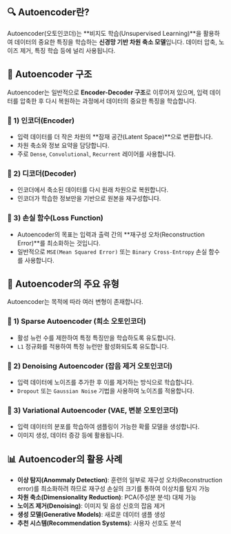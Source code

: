 ## 🔍 Autoencoder란?
Autoencoder(오토인코더)는 **비지도 학습(Unsupervised Learning)**을 활용하여 데이터의 중요한 특징을 학습하는 **신경망 기반 차원 축소 모델**입니다. 데이터 압축, 노이즈 제거, 특징 학습 등에 널리 사용됩니다.

## 📌 Autoencoder 구조
Autoencoder는 일반적으로 **Encoder-Decoder 구조**로 이루어져 있으며, 입력 데이터를 압축한 후 다시 복원하는 과정에서 데이터의 중요한 특징을 학습합니다.

### 🔹 1) 인코더(Encoder)
- 입력 데이터를 더 작은 차원의 **잠재 공간(Latent Space)**으로 변환합니다.
- 차원 축소와 정보 요약을 담당합니다.
- 주로 `Dense`, `Convolutional`, `Recurrent` 레이어를 사용합니다.

### 🔹 2) 디코더(Decoder)
- 인코더에서 축소된 데이터를 다시 원래 차원으로 복원합니다.
- 인코더가 학습한 정보만을 기반으로 원본을 재구성합니다.

### 🔹 3) 손실 함수(Loss Function)
- Autoencoder의 목표는 입력과 출력 간의 **재구성 오차(Reconstruction Error)**를 최소화하는 것입니다.
- 일반적으로 `MSE(Mean Squared Error)` 또는 `Binary Cross-Entropy` 손실 함수를 사용합니다.

## 📌 Autoencoder의 주요 유형
Autoencoder는 목적에 따라 여러 변형이 존재합니다.

### 🔹 1) Sparse Autoencoder (희소 오토인코더)
- 활성 뉴런 수를 제한하여 특정 특징만을 학습하도록 유도합니다.
- `L1` 정규화를 적용하여 특정 뉴런만 활성화되도록 유도합니다.

### 🔹 2) Denoising Autoencoder (잡음 제거 오토인코더)
- 입력 데이터에 노이즈를 추가한 후 이를 제거하는 방식으로 학습합니다.
- `Dropout` 또는 `Gaussian Noise` 기법을 사용하여 노이즈를 적용합니다.

### 🔹 3) Variational Autoencoder (VAE, 변분 오토인코더)
- 입력 데이터의 분포를 학습하여 샘플링이 가능한 확률 모델을 생성합니다.
- 이미지 생성, 데이터 증강 등에 활용됩니다.

## 📊 Autoencoder의 활용 사례
- **이상 탐지(Anommaly Detection)**: 훈련의 일부로 재구성 오차(Reconstruction error)를 최소화하려 하므로 재구성 손실의 크기를 통하여 이상치를 탐지 가능
- **차원 축소(Dimensionality Reduction)**: PCA(주성분 분석) 대체 가능
- **노이즈 제거(Denoising)**: 이미지 및 음성 신호의 잡음 제거
- **생성 모델(Generative Models)**: 새로운 데이터 샘플 생성
- **추천 시스템(Recommendation Systems)**: 사용자 선호도 분석
